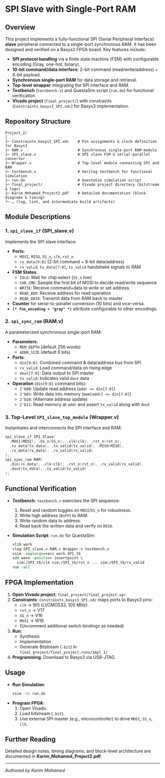 # SPI Slave with Single-Port RAM

## Overview

This project implements a fully-functional SPI (Serial Peripheral Interface) **slave** peripheral connected to a single-port synchronous RAM. It has been designed and verified on a Basys3 FPGA board. Key features include:

- **SPI protocol handling** via a finite state machine (FSM) with configurable encoding (Gray, one-hot, binary).
- **10-bit command/data interface**: 2-bit command (read/write/address) + 8-bit payload.
- **Synchronous single-port RAM** for data storage and retrieval.
- **Top-level wrapper** integrating the SPI interface and RAM.
- **Testbench** (`testbench.v`) and QuestaSim script (`run.do`) for functional verification.
- **Vivado project** (`final_project/`) with constraints (`Constraints_basys3_SPI.xdc`) for Basys3 implementation.

## Repository Structure

```
Project_2/
│
├─ Constraints_basys3_SPI.xdc    # Pin assignments & clock definition for Basys3
├─ RAM.v                         # Synchronous single-port RAM module
├─ SPI_slave.v                   # SPI slave FSM & serial‑parallel converter
├─ Wrapper.v                     # Top-level module connecting SPI and RAM
├─ testbench.v                   # Verilog testbench for functional simulation
├─ run.do                        # QuestaSim simulation script
├─ final_project/                # Vivado project directory (bitstream & logs)
├─ Karim_Mohamed_Project2.pdf    # Detailed documentation (block diagrams & timing)
└─ … (log, lint, and intermediate build artifacts)
```

## Module Descriptions

### 1. `spi_slave_if` (SPI_slave.v)

Implements the SPI slave interface:

- **Ports**:
  - `MOSI`, `MISO`, `SS_n`, `clk`, `rst_n`
  - `rx_data[9:0]` (2-bit command + 8-bit data/address)
  - `rx_valid`, `tx_data[7:0]`, `tx_valid` handshake signals to RAM
- **FSM States**:
  - `IDLE`: Wait for chip‑select (`SS_n` low)
  - `CHK_CMD`: Sample the first bit of MOSI to decide read/write sequence
  - `WRITE`: Receive command+data to write or set address
  - `READ_ADD`: Receive address for read operation
  - `READ_DATA`: Transmit data from RAM back to master
- **Counter** for serial-to-parallel conversion (10 bits) and vice-versa.
- **`(* fsm_encoding = "gray" *)`** attribute configurable to other encodings.

### 2. `spi_sync_ram` (RAM.v)

A parameterized synchronous single-port RAM:

- **Parameters**:
  - `MEM_DEPTH` (default 256 words)
  - `ADDR_SIZE` (default 8 bits)
- **Ports**:
  - `din[9:0]`: Combined command & data/address bus from SPI
  - `rx_valid`: Load command/data on rising edge
  - `dout[7:0]`: Data output to SPI master
  - `tx_valid`: Indicates valid `dout` data
- **Operation** (`din[9:8]` command bits):
  - `2'b00`: Update read address (`addr <= din[7:0]`)
  - `2'b01`: Write data into memory (`mem[addr] <= din[7:0]`)
  - `2'b10`: (Alternate address update)
  - `2'b11`: Read memory at `addr` and assert `tx_valid` along with `dout`

### 3. Top-Level `SPI_slave_top_module` (Wrapper.v)

Instantiates and interconnects the SPI interface and RAM:

```verilog
spi_slave_if SPI_Slave(
  .MOSI(MOSI), .SS_n(SS_n), .clk(clk), .rst_n(rst_n),
  .tx_data(tx_data), .tx_valid(tx_valid), .MISO(MISO),
  .rx_data(rx_data), .rx_valid(rx_valid)
);
spi_sync_ram RAM(
  .din(rx_data), .clk(clk), .rst_n(rst_n), .rx_valid(rx_valid),
  .dout(tx_data), .tx_valid(tx_valid)
);
```

## Functional Verification

- **Testbench**: `testbench.v` exercises the SPI sequence:

  1. Reset and random toggles on `MOSI`/`SS_n` for robustness.
  2. Write high address (`0xFF`) to RAM.
  3. Write random data to address.
  4. Read back the written data and verify on `MISO`.

- **Simulation Script**: `run.do` for QuestaSim:

  ```tcl
  vlib work
  vlog SPI_slave.v RAM.v Wrapper.v testbench.v
  vsim -voptargs=+acc work.SPI_tb
  add wave -position insertpoint \
    sim:/SPI_tb/clk sim:/SPI_tb/rst_n ... sim:/SPI_tb/rx_valid
  run -all
  ```

## FPGA Implementation

1. **Open Vivado project**: `final_project/final_project.xpr`.
2. **Constraints**: `Constraints_basys3_SPI.xdc` maps ports to Basys3 pins:
   - `clk` → W5 (LVCMOS33, 100 MHz)
   - `rst_n` → V17
   - `SS_n` → V16
   - `MOSI` → W16
   - (Uncomment additional switch bindings as needed)
3. **Run**:
   - Synthesis
   - Implementation
   - Generate Bitstream (`.bit`) in `final_project/final_project.runs/impl_1/`
4. **Programming**: Download to Basys3 via USB-JTAG.

## Usage

- **Run Simulation**:
  ```bash
  vsim -do run.do
  ```
- **Program FPGA**:
  1. Open Vivado.
  2. Load bitstream (`.bit`).
  3. Use external SPI master (e.g., microcontroller) to drive `MOSI`, `SS_n`, `clk`.

## Further Reading

Detailed design notes, timing diagrams, and block-level architecture are documented in **Karim_Mohamed_Project2.pdf**.

---

*Authored by Karim Mohamed*

